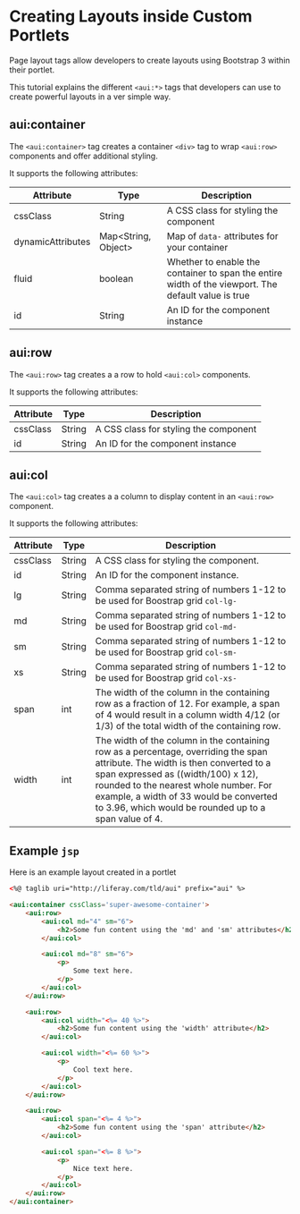# Creating Layouts inside Custom Portlets [](id=creating-layouts-inside-custom-portlets)

Page layout tags allow developers to create layouts using Bootstrap 3 within their portlet.

This tutorial explains the different `<aui:*>` tags that developers can use to create powerful layouts in a ver simple way.

## aui:container [](id=aui-container)

The `<aui:container>` tag creates a container `<div>` tag to wrap `<aui:row>` components and offer additional styling.

It supports the following attributes:

| Attribute | Type | Description |
| --- | --- | --- |
| cssClass | String | A CSS class for styling the component |
| dynamicAttributes | Map<String, Object> | Map of `data-` attributes for your container |
| fluid | boolean | Whether to enable the container to span the entire width of the viewport. The default value is true |
| id | String | An ID for the component instance |

## aui:row [](id=aui-row)

The `<aui:row>` tag creates a a row to hold `<aui:col>` components.

It supports the following attributes:

| Attribute | Type | Description |
| --- | --- | --- |
| cssClass | String | A CSS class for styling the component |
| id | String | An ID for the component instance |

## aui:col [](id=aui-col)

The `<aui:col>` tag creates a a column to display content in an `<aui:row>` component.

It supports the following attributes:

| Attribute | Type | Description |
| --- | --- | --- |
| cssClass | String | A CSS class for styling the component.
| id | String | An ID for the component instance.
| lg | String | Comma separated string of numbers 1-12 to be used for Boostrap grid `col-lg-`
| md | String | Comma separated string of numbers 1-12 to be used for Boostrap grid `col-md-`
| sm | String | Comma separated string of numbers 1-12 to be used for Boostrap grid `col-sm-`
| xs | String | Comma separated string of numbers 1-12 to be used for Boostrap grid `col-xs-`
| span | int | The width of the column in the containing row as a fraction of 12. For example, a span of 4 would result in a column width 4/12 (or 1/3) of the total width of the containing row.
| width | int | The width of the column in the containing row as a percentage, overriding the span attribute. The width is then converted to a span expressed as ((width/100) x 12), rounded to the nearest whole number. For example, a width of 33 would be converted to 3.96, which would be rounded up to a span value of 4.

## Example `jsp` [](id=example-jsp)

Here is an example layout created in a portlet

```html
<%@ taglib uri="http://liferay.com/tld/aui" prefix="aui" %>

<aui:container cssClass='super-awesome-container'>
	<aui:row>
		<aui:col md="4" sm="6">
			<h2>Some fun content using the 'md' and 'sm' attributes</h2>
		</aui:col>

		<aui:col md="8" sm="6">
			<p>
				Some text here.
			</p>
		</aui:col>
	</aui:row>

	<aui:row>
		<aui:col width="<%= 40 %>">
			<h2>Some fun content using the 'width' attribute</h2>
		</aui:col>

		<aui:col width="<%= 60 %>">
			<p>
				Cool text here.
			</p>
		</aui:col>
	</aui:row>

	<aui:row>
		<aui:col span="<%= 4 %>">
			<h2>Some fun content using the 'span' attribute</h2>
		</aui:col>

		<aui:col span="<%= 8 %>">
			<p>
				Nice text here.
			</p>
		</aui:col>
	</aui:row>
</aui:container>
```
